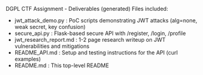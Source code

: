 
DGPL CTF Assignment - Deliverables (generated)
Files included:
- jwt_attack_demo.py      : PoC scripts demonstrating JWT attacks (alg=none, weak secret, key confusion)
- secure_api.py           : Flask-based secure API with /register, /login, /profile
- jwt_research_report.md  : 1-2 page research writeup on JWT vulnerabilities and mitigations
- README_API.md           : Setup and testing instructions for the API (curl examples)
- README.md               : This top-level README
